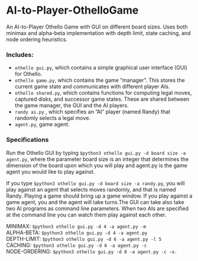 # AI-to-Player-OthelloGame
An AI-to-Player Othello Game with GUI on different board sizes. Uses both minimax and alpha-beta implementation with depth limit, state caching, and node ordering heuristics.

### Includes: 
- `othello gui.py`, which contains a simple graphical user interface (GUI) for Othello.
- `othello game.py`, which contains the game ”manager”. This stores the current game state and communicates with different player AIs.
- `othello shared.py`, which contains functions for computing legal moves, captured disks, and successor game states. These are shared between the game manager, the GUI and the AI players.
- `randy ai.py` , which specifies an ”AI” player (named Randy) that randomly selects a legal move.
- `agent.py`, game agent.

### Specifications
Run the Othello GUI by typing `$python3 othello gui.py -d board size -a agent.py`,
where the parameter board size is an integer that determines the dimension of the board upon which
you will play and agent.py is the game agent you would like to play against.

If you type `$python3 othello gui.py -d board size -a randy.py`, you will play against an agent that selects moves randomly, and that is named Randy. Playing a game should bring up a game window. If you play against a
game agent, you and the agent will take turns.The GUI can take also take two AI programs as command line parameters. When two AIs are specified at the command line you can watch them play against each other. 

MINIMAX: `$python3 othello gui.py -d 4 -a agent.py -m` \
ALPHA-BETA: `$python3 othello gui.py -d 4 -a agent.py` \
DEPTH-LIMIT: `$python3 othello gui.py -d 6 -a agent.py -l 5` \
CACHING: `$python3 othello gui.py -d 6 -a agent.py -c`\
NODE-ORDERING: `$python3 othello gui.py -d 8 -a agent.py -c -o.`

